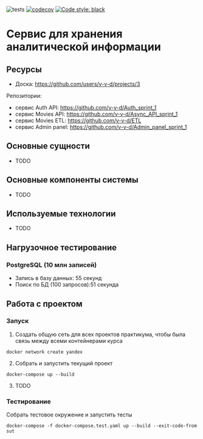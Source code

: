 ![tests](https://github.com/v-v-d/ugc_sprint_1/actions/workflows/tests.yml/badge.svg)
[![codecov](https://codecov.io/gh/v-v-d/ugc_sprint_1/branch/main/graph/badge.svg?token=Q8NOGB813N)](https://codecov.io/gh/v-v-d/ugc_sprint_1)
<a href="https://github.com/psf/black"><img alt="Code style: black" src="https://img.shields.io/badge/code%20style-black-000000.svg"></a>

# Cервис для хранения аналитической информации

## Ресурсы
- Доска: https://github.com/users/v-v-d/projects/3

Репозитории:
- сервис Auth API: https://github.com/v-v-d/Auth_sprint_1
- сервис Movies API: https://github.com/v-v-d/Async_API_sprint_1
- сервис Movies ETL: https://github.com/v-v-d/ETL
- сервис Admin panel: https://github.com/v-v-d/Admin_panel_sprint_1


## Основные сущности
- TODO

## Основные компоненты системы
- TODO

## Используемые технологии
- TODO

## Нагрузочное тестирование
### PostgreSQL (10 млн записей)
- Запись в базу данных: 55 секунд
- Поиск по БД (100 запросов):51 секунда

## Работа с проектом
### Запуск
1. Создать общую сеть для всех проектов практикума, чтобы была связь между всеми контейнерами курса
```shell
docker network create yandex
```
2. Собрать и запустить текущий проект
```shell
docker-compose up --build
```
3. TODO

### Тестирование
Собрать тестовое окружение и запустить тесты
```shell
docker-compose -f docker-compose.test.yaml up --build --exit-code-from sut
```
